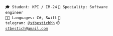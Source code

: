<code>🎓 Student: KPI / IM-24</code>
<code>👷 Speciality: Software engineer </code><br>
<code>🧑‍💻 Languages: C#, Swift</code>
<code>💬 telegram: [@stbestichhh](https://telegram.me/stbestichhh)</code>
<code>📫 [stbestich@gmail.com](mailto:stbestich@gmail.com)</code>
